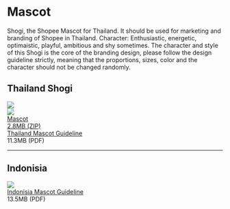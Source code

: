 # Mascot

Shogi, the Shopee Mascot for Thailand.  It should be used for marketing and branding of Shopee in Thailand. 
Character: Enthusiastic, energetic, optimaistic, playful, ambitious and shy sometimes. 
The character and style of this Shogi is the core of the branding design, please follow the design guideline strictly, meaning that the proportions, sizes, color and the character should not be changed randomly.

## Thailand Shogi

<div class="grid mascot-preview">
  <div class="col mascot-preview__cover">
    <img src="/static/image/branding/mascot-th-cover.jpg" />
  </div>
  <div class="col mascot-preview__download">
    <div class="download-wrapper download-wrapper--large no-shadow">
      <img src="/static/image/branding/mascot-th-preview.jpg" />
      <!-- <div class="download-preview" style="background-image:url('/static/image/branding/mascot-th-preview.jpg')"></div> -->
      <a href="https://www.dropbox.com/s/3q6qhi4grbo715d/Shogi.zip?dl=1">
        <div class="download-link">
          <div class="download-link__title">Mascot</div>
          <div class="download-link__description">2.8MB (ZIP)</div>
        </div>
      </a>
    </div>
  </div>
</div>

<div class="download-link">
	<a class="download-link__title" href="https://www.dropbox.com/s/he9h5777b0xypk4/Shogi%20Stickers%20Guidelines%202.pdf?dl=1">Thailand Mascot Guideline</a>
	<div class="download-link__description">11.3MB (PDF)</div>
</div>

---
## Indonisia

<div class="grid mascot-preview">
  <div class="col mascot-preview__cover">
    <img src="/static/image/branding/Indonesian-mascots.png" />
  </div>
  <div class="col mascot-preview__download">
  </div>
</div>

<div class="download-link">
	<a class="download-link__title" href="https://www.dropbox.com/s/1495ici4v1w1d0y/Guideline%20for%20Indonesian%20Hebi%20%26%20Shebi.pdf?dl=1" download>Indonisia Mascot Guideline</a>
	<div class="download-link__description">13.5MB (PDF)</div>
</div>